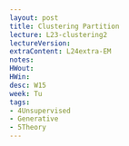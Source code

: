 ```yaml
---
layout: post
title: Clustering Partition
lecture: L23-clustering2
lectureVersion: 
extraContent: L24extra-EM
notes:
HWout: 
HWin: 
desc: W15
week: Tu
tags:
- 4Unsupervised
- Generative
- 5Theory
---
```

